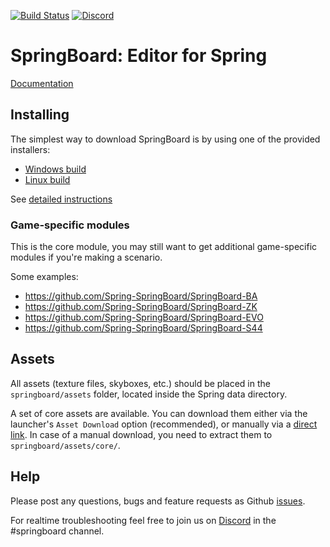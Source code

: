 [![Build Status](https://travis-ci.org/Spring-SpringBoard/SpringBoard-Core.svg?branch=master)](https://travis-ci.org/Spring-SpringBoard/SpringBoard-Core)
[![Discord](https://img.shields.io/discord/223585969956323328.svg)](https://discord.gg/c8hmDnr)

# SpringBoard: Editor for Spring

[Documentation](https://springboard-core.readthedocs.io/en/latest/)

## Installing

The simplest way to download SpringBoard is by using one of the provided installers:
- [Windows build](https://content.spring-launcher.com/Spring-SpringBoard/SpringBoard-Core/SpringBoard.exe)
- [Linux build ](https://content.spring-launcher.com/Spring-SpringBoard/SpringBoard-Core/SpringBoard.AppImage)

See [detailed instructions](https://springboard-core.readthedocs.io/en/latest/installing.html)

### Game-specific modules
This is the core module, you may still want to get additional game-specific modules if you're making a scenario.

Some examples:
- https://github.com/Spring-SpringBoard/SpringBoard-BA
- https://github.com/Spring-SpringBoard/SpringBoard-ZK
- https://github.com/Spring-SpringBoard/SpringBoard-EVO
- https://github.com/Spring-SpringBoard/SpringBoard-S44

## Assets

All assets (texture files, skyboxes, etc.) should be placed in the `springboard/assets` folder, located inside the Spring data directory.

A set of core assets are available. You can download them either via the launcher's `Asset Download` option (recommended), or manually via a [direct link](https://content.spring-launcher.com/core_v1.zip). In case of a manual download, you need to extract them to `springboard/assets/core/`.

## Help

Please post any questions, bugs and feature requests as Github [issues](https://github.com/Spring-SpringBoard/SpringBoard-Core/issues/new).

For realtime troubleshooting feel free to join us on [Discord](https://discordapp.com/invite/c8hmDnr) in the #springboard channel.
